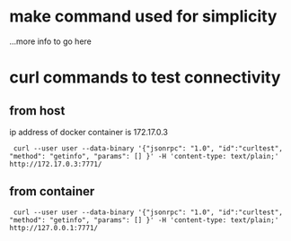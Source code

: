 # make command used for simplicity
...more info to go here

# curl commands to test connectivity
## from host
ip address of docker container is 172.17.0.3
```
 curl --user user --data-binary '{"jsonrpc": "1.0", "id":"curltest", "method": "getinfo", "params": [] }' -H 'content-type: text/plain;' http://172.17.0.3:7771/
```

## from container
```
 curl --user user --data-binary '{"jsonrpc": "1.0", "id":"curltest", "method": "getinfo", "params": [] }' -H 'content-type: text/plain;' http://127.0.0.1:7771/
```

